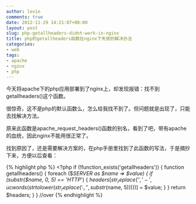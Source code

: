 ```yaml
---
author: levin
comments: true
date: 2012-11-29 14:21:07+00:00
layout: post
slug: php-getallheaders-didnt-work-in-nginx
title: php的getallheaders函数在nginx下失效的解决办法
categories:
- web
tags:
- apache
- nginx
- php
---
```


今天将apache下的php应用部署到了nginx上，却发现报错：找不到getallheaders()这个函数。

很惊奇，这不是php的默认函数么，怎么给我找不到了。但问题就是出现了，只能去找解决方法。

原来此函数是apache\_request\_headers()函数的别名，看到了吧，带有apache的血统，因此nginx不能用很正常了。<!-- more -->

找到原因了，还是需要解决方案的，在php手册里找到了此函数的写法，于是摘抄下来，方便以后查看：

{% highlight php %}
    <?php
    if (!function_exists('getallheaders')) {
    	function getallheaders() {
    		foreach ($_SERVER as $name => $value) {
    			if (substr($name, 0, 5) == 'HTTP_') {
    				$headers[str_replace(' ', '-', ucwords(strtolower(str_replace('_', ' ', substr($name, 5)))))] = $value;
    			}
    		}
    		return $headers;
    	}
    }
    //over
{% endhighlight %}
